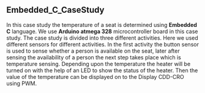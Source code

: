 ## Embedded_C_CaseStudy

In this case study the temperature of a seat is determined using **Embedded C** language. We use **Arduino atmega 328** microcontroller board in this case study. The case study is divided into three different activities. Here we used different sensors for different activities. In the first activity the button sensor is used to sense whether a person is available on the seat, later after sensing the availability of a person the next step takes place which is temperature sensing. Depending upon the temperature the heater will be turned on with the help of an LED to show the status of the heater. Then the value of the temperature can be displayed on to the Display CDD-CRO using PWM.
